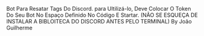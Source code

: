 Bot Para Resatar Tags Do Discord. para Ultilizá-lo, Deve Colocar O Token Do Seu Bot No Espaço Definido No Código E Startar. 
(NÃO SE ESQUEÇA DE INSTALAR A BIBLOITECA DO DISCORD ANTES PELO TERMINAL)
By João Guilherme
